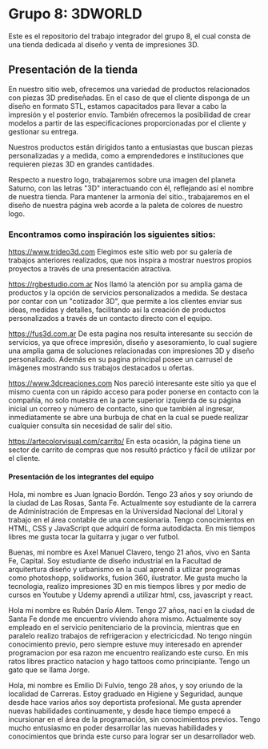 # Grupo 8: 3DWORLD
Este es el repositorio del trabajo integrador del grupo 8, el cual consta de una tienda dedicada al diseño y venta de impresiones 3D.

## Presentación de la tienda

En nuestro sitio web, ofrecemos una variedad de productos relacionados con piezas 3D prediseñadas. En el caso de que el cliente disponga de un diseño en formato STL, estamos capacitados para llevar a cabo la impresión y el posterior envío. También ofrecemos la posibilidad de crear modelos a partir de las especificaciones proporcionadas por el cliente y gestionar su entrega.

Nuestros productos están dirigidos tanto a entusiastas que buscan piezas personalizadas y a medida, como a emprendedores e instituciones que requieren piezas 3D en grandes cantidades.

Respecto a nuestro logo, trabajaremos sobre una imagen del planeta Saturno, con las letras "3D" interactuando con él, reflejando así el nombre de nuestra tienda. Para mantener la armonía del sitio., trabajaremos en el diseño de nuestra página web acorde a la paleta de colores de nuestro logo.

### Encontramos como inspiración los siguientes sitios:

https://www.trideo3d.com 
Elegimos este sitio web por su galería de trabajos anteriores realizados, que nos inspira a mostrar nuestros propios proyectos a través de una presentación atractiva.

https://rgbestudio.com.ar 
Nos llamó la atención por su amplia gama de productos y la opción de servicios personalizados a medida. Se destaca por contar con un "cotizador 3D", que permite a los clientes enviar sus ideas, medidas y detalles, facilitando así la creación de productos personalizados a través de un contacto directo con el equipo.

https://fus3d.com.ar 
De esta pagina nos resulta interesante su sección de servicios, ya que ofrece impresión, diseño y asesoramiento, lo cual sugiere una amplia gama de soluciones relacionadas con impresiones 3D y diseño personalizado. Además en su pagina principal posee un carrusel de imágenes mostrando sus trabajos destacados u ofertas.

https://www.3dcreaciones.com
Nos pareció interesante este sitio ya que el mismo cuenta con un rápido acceso para poder ponerse en contacto con la compañía, no solo muestra en la parte superior izquierda de su página inicial un correo y número de contacto, sino que también al ingresar, inmediatamente se abre una burbuja de chat en la cual se puede realizar cualquier consulta sin necesidad de salir del sitio.

https://artecolorvisual.com/carrito/
En esta ocasión, la página tiene un sector de carrito de compras que nos resultó práctico y fácil de utilizar por el cliente.

#### Presentación de los integrantes del equipo

Hola, mi nombre es Juan Ignacio Bordón. Tengo 23 años y soy oriundo de la ciudad de Las Rosas, Santa Fe. Actualmente soy estudiante de la carrera de Administración de Empresas en la Universidad Nacional del Litoral y trabajo en el área contable de una concesionaria. Tengo conocimientos en HTML, CSS y JavaScript que adquirí de forma autodidacta. En mis tiempos libres me gusta tocar la guitarra y jugar o ver futbol.

Buenas, mi nombre es Axel Manuel Clavero, tengo 21 años, vivo en Santa Fe, Capital. Soy estudiante de diseño industrial en la Facultad de arquitertura diseño y urbanismo en la cual aprendi a utlizar programas como photoshopp, solidworks, fusion 360, ilustrator. Me gusta mucho la tecnologia, realizo impresiones 3D en mis tiempos libres y por medio de cursos en Youtube y Udemy aprendi a utilizar html, css, javascript y react.

Hola mi nombre es Rubén Darío Alem. Tengo 27 años, nací en la ciudad de Santa Fe donde me encuentro viviendo ahora mismo. Actualmente soy empleado en el servicio penitenciario de la provincia, mientras que en paralelo realizo trabajos de refrigeracion y electricicdad. No tengo ningún conocimiento previo, pero siempre estuve muy interesado en aprender programacion por esa razon me encuentro realizando este curso. En mis ratos libres practico natacion y hago tattoos como principiante. Tengo un gato que se llama Jorge.

Hola, mi nombre es Emilio Di Fulvio, tengo 28 años, y soy oriundo de la localidad de Carreras. Estoy graduado en Higiene y Seguridad, aunque desde hace varios años soy deportista profesional. Me gusta aprender nuevas habilidades continuamente, y desde hace tiempo empecé a incursionar en el área de la programación, sin conocimientos previos. Tengo mucho entusiasmo en poder desarrollar las nuevas habilidades y conocimientos que brinda este curso para lograr ser un desarrollador web.
